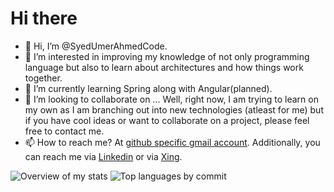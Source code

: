 # Hi there
- 👋 Hi, I’m @SyedUmerAhmedCode.
- 👀 I’m interested in improving my knowledge of not only programming language but also to learn about architectures and how things work together.
- 🌱 I’m currently learning Spring along with Angular(planned).
- 💞️ I’m looking to collaborate on ... Well, right now, I am trying to learn on my own as I am branching out into new technologies (atleast for me) 
but if you have cool ideas or want to collaborate on a project, please feel free to contact me.
- 📫 How to reach me? At [github specific gmail account](mailto:syedumerahmedcode@gmail.com?subject=[GitHub]%20Hello%20from%20Github). Additionally, you can reach me via [Linkedin](https://www.linkedin.com/in/syed-umer-ahmed-a346a746/) or via [Xing](https://www.xing.com/profile/SyedUmer_Ahmed/cv).

<!---
SyedUmerAhmedCode/SyedUmerAhmedCode is a ✨ special ✨ repository because its `README.md` (this file) appears on your GitHub profile.
You can click the Preview link to take a look at your changes.
--->

  
![Overview of my stats](https://github-profile-summary-cards.vercel.app/api/cards/stats?username=syedumerahmedcode&theme=github_dark)  ![Top languages by commit](https://github-profile-summary-cards.vercel.app/api/cards/most-commit-language?username=syedumerahmedcode&theme=github_dark)


